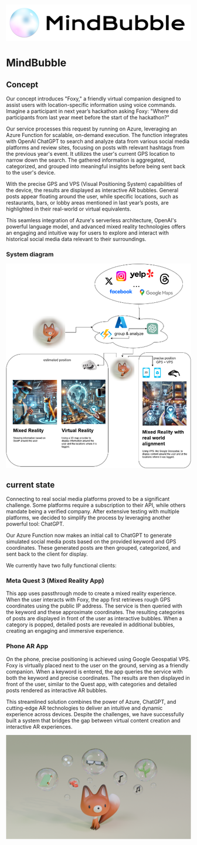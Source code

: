 
<p align="center"><img src="/Images/Logo_white.png" alt="system diagram vision" width="800"></p>

# MindBubble

## Concept

Our concept introduces "Foxy," a friendly virtual companion designed to assist users with location-specific information using voice commands. Imagine a participant in next year’s hackathon asking Foxy: "Where did participants from last year meet before the start of the hackathon?"

Our service processes this request by running on Azure, leveraging an Azure Function for scalable, on-demand execution. The function integrates with OpenAI ChatGPT to search and analyze data from various social media platforms and review sites, focusing on posts with relevant hashtags from the previous year's event. It utilizes the user's current GPS location to narrow down the search. The gathered information is aggregated, categorized, and grouped into meaningful insights before being sent back to the user's device.

With the precise GPS and VPS (Visual Positioning System) capabilities of the device, the results are displayed as interactive AR bubbles. General posts appear floating around the user, while specific locations, such as restaurants, bars, or lobby areas mentioned in last year’s posts, are highlighted in their real-world or virtual equivalents.

This seamless integration of Azure's serverless architecture, OpenAI's powerful language model, and advanced mixed reality technologies offers an engaging and intuitive way for users to explore and interact with historical social media data relevant to their surroundings.

### System diagram

<p align="center"><img src="/Images/MindBubble-vision.png" alt="system diagram vision" width="800"></p>

## current state

Connecting to real social media platforms proved to be a significant challenge. Some platforms require a subscription to their API, while others mandate being a verified company. After extensive testing with multiple platforms, we decided to simplify the process by leveraging another powerful tool: ChatGPT.

Our Azure Function now makes an initial call to ChatGPT to generate simulated social media posts based on the provided keyword and GPS coordinates. These generated posts are then grouped, categorized, and sent back to the client for display.

We currently have two fully functional clients:

### Meta Quest 3 (Mixed Reality App)

This app uses passthrough mode to create a mixed reality experience. When the user interacts with Foxy, the app first retrieves rough GPS coordinates using the public IP address. The service is then queried with the keyword and these approximate coordinates. The resulting categories of posts are displayed in front of the user as interactive bubbles. When a category is popped, detailed posts are revealed in additional bubbles, creating an engaging and immersive experience.

### Phone AR App

On the phone, precise positioning is achieved using Google Geospatial VPS. Foxy is virtually placed next to the user on the ground, serving as a friendly companion. When a keyword is entered, the app queries the service with both the keyword and precise coordinates. The results are then displayed in front of the user, similar to the Quest app, with categories and detailed posts rendered as interactive AR bubbles.

This streamlined solution combines the power of Azure, ChatGPT, and cutting-edge AR technologies to deliver an intuitive and dynamic experience across devices. Despite the challenges, we have successfully built a system that bridges the gap between virtual content creation and interactive AR experiences.





<p align="center"><img src="/Headset-VR/Assets/Images/mindBubble1.png" alt="system diagram vision" width="800"></p>
